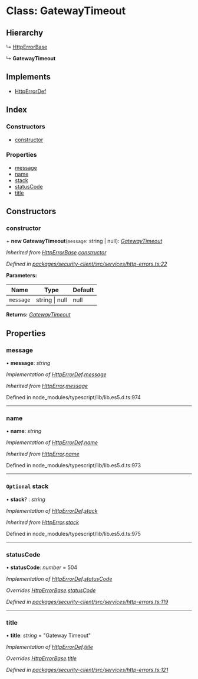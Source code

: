 # Class: GatewayTimeout

## Hierarchy

  ↳ [HttpErrorBase](httperrorbase.md)

  ↳ **GatewayTimeout**

## Implements

* [HttpErrorDef](../interfaces/httperrordef.md)

## Index

### Constructors

* [constructor](gatewaytimeout.md#constructor)

### Properties

* [message](gatewaytimeout.md#message)
* [name](gatewaytimeout.md#name)
* [stack](gatewaytimeout.md#optional-stack)
* [statusCode](gatewaytimeout.md#statuscode)
* [title](gatewaytimeout.md#title)

## Constructors

###  constructor

\+ **new GatewayTimeout**(`message`: string | null): *[GatewayTimeout](gatewaytimeout.md)*

*Inherited from [HttpErrorBase](httperrorbase.md).[constructor](httperrorbase.md#constructor)*

*Defined in [packages/security-client/src/services/http-errors.ts:22](https://github.com/TheSoftwareHouse/rad-modules-tools/blob/56e5326/packages/security-client/src/services/http-errors.ts#L22)*

**Parameters:**

Name | Type | Default |
------ | ------ | ------ |
`message` | string &#124; null | null |

**Returns:** *[GatewayTimeout](gatewaytimeout.md)*

## Properties

###  message

• **message**: *string*

*Implementation of [HttpErrorDef](../interfaces/httperrordef.md).[message](../interfaces/httperrordef.md#message)*

*Inherited from [HttpError](../interfaces/httperror.md).[message](../interfaces/httperror.md#message)*

Defined in node_modules/typescript/lib/lib.es5.d.ts:974

___

###  name

• **name**: *string*

*Implementation of [HttpErrorDef](../interfaces/httperrordef.md).[name](../interfaces/httperrordef.md#name)*

*Inherited from [HttpError](../interfaces/httperror.md).[name](../interfaces/httperror.md#name)*

Defined in node_modules/typescript/lib/lib.es5.d.ts:973

___

### `Optional` stack

• **stack**? : *string*

*Implementation of [HttpErrorDef](../interfaces/httperrordef.md).[stack](../interfaces/httperrordef.md#optional-stack)*

*Inherited from [HttpError](../interfaces/httperror.md).[stack](../interfaces/httperror.md#optional-stack)*

Defined in node_modules/typescript/lib/lib.es5.d.ts:975

___

###  statusCode

• **statusCode**: *number* = 504

*Implementation of [HttpErrorDef](../interfaces/httperrordef.md).[statusCode](../interfaces/httperrordef.md#statuscode)*

*Overrides [HttpErrorBase](httperrorbase.md).[statusCode](httperrorbase.md#statuscode)*

*Defined in [packages/security-client/src/services/http-errors.ts:119](https://github.com/TheSoftwareHouse/rad-modules-tools/blob/56e5326/packages/security-client/src/services/http-errors.ts#L119)*

___

###  title

• **title**: *string* = "Gateway Timeout"

*Implementation of [HttpErrorDef](../interfaces/httperrordef.md).[title](../interfaces/httperrordef.md#title)*

*Overrides [HttpErrorBase](httperrorbase.md).[title](httperrorbase.md#title)*

*Defined in [packages/security-client/src/services/http-errors.ts:121](https://github.com/TheSoftwareHouse/rad-modules-tools/blob/56e5326/packages/security-client/src/services/http-errors.ts#L121)*
